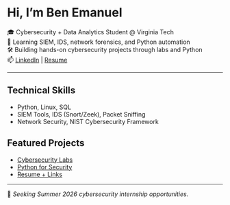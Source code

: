 #  Hi, I’m Ben Emanuel

🎓 Cybersecurity + Data Analytics Student @ Virginia Tech  
🔐 Learning SIEM, IDS, network forensics, and Python automation  
🛠 Building hands-on cybersecurity projects through labs and Python  
📫 [LinkedIn](https://www.linkedin.com/in/emanuel05) | [Resume](https://github.com/Benemanuel05/resume-and-links)

---

##  Technical Skills
- Python, Linux, SQL  
- SIEM Tools, IDS (Snort/Zeek), Packet Sniffing  
- Network Security, NIST Cybersecurity Framework

##  Featured Projects
- [Cybersecurity Labs](https://github.com/Benemanuel05/cybersecurity-labs)  
- [Python for Security](https://github.com/Benemanuel05/python-for-security)  
- [Resume + Links](https://github.com/Benemanuel05/resume-and-links)

---

📌 *Seeking Summer 2026 cybersecurity internship opportunities.*
